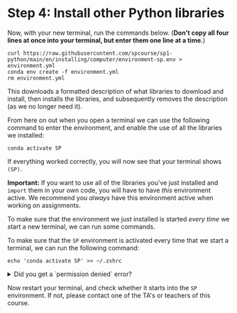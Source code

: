 # Step 4: Install other Python libraries

Now, with your new terminal, run the commands below. (**Don't copy all four lines at once into your terminal, but enter them one line at a time.**)

    curl https://raw.githubusercontent.com/spcourse/sp1-python/main/en/installing/computer/environment-sp.env > environment.yml
    conda env create -f environment.yml
    rm environment.yml

This downloads a formatted description of what libraries to download and install, then installs the libraries, and subsequently removes the description (as we no longer need it).

From here on out when you open a terminal we can use the following command to enter the environment, and enable the use of all the libraries we installed:

    conda activate SP  

If everything worked correctly, you will now see that your terminal shows `(SP)`.

**Important:** If you want to use all of the libraries you've just installed and `import` them in your own code, you will have to have *this* environment active. We recommend you *always* have this environment active when working on assignments.

To make sure that the environment we just installed is started _every time_ we start a new terminal, we can run some commands.

To make sure that the `SP` environment is activated every time that we start a terminal, we can run the following command:

    echo 'conda activate SP' >> ~/.zshrc

<details markdown="1"><summary  markdown="span">Did you get a `permission denied` error?</summary>

If you got a `permission denied` error, you can change the file permissions of `.zshrc` using this command:

    sudo chmod g+w ~/.zshrc

You will need to enter your MacOS password after this. (It doesn't show anything when you type your password, that's normal.) Then, try this again:

    echo 'conda activate SP' >> ~/.zshrc

After which you can change the permissions back:

    sudo chmod g-w ~/.zshrc

</details>





Now restart your terminal, and check whether it starts into the `SP` environment. If not, please contact one of the TA's or teachers of this course.
